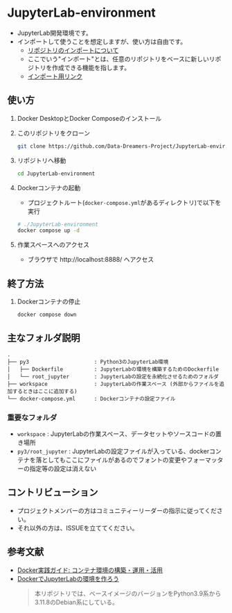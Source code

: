 # JupyterLab-environment

- JupyterLab開発環境です。
- インポートして使うことを想定しますが、使い方は自由です。
    - [リポジトリのインポートについて](https://docs.github.com/ja/migrations/importing-source-code/using-github-importer/importing-a-repository-with-github-importer)
    - ここでいう"インポート"とは、任意のリポジトリをベースに新しいリポジトリを作成できる機能を指します。
    - [インポート用リンク](https://github.com/new/import)
    

## 使い方

1. Docker DesktopとDocker Composeのインストール


1. このリポジトリをクローン
    ```bash
    git clone https://github.com/Data-Dreamers-Project/JupyterLab-environment.git
    ```

1. リポジトリへ移動
    ```bash
    cd JupyterLab-environment
    ```

1. Dockerコンテナの起動
   - プロジェクトルート(`docker-compose.yml`があるディレクトリ)で以下を実行
    ```bash
    # ./JupyterLab-environment
    docker compose up -d
    ```

1. 作業スペースへのアクセス
   - ブラウザで http://localhost:8888/ へアクセス

## 終了方法

1. Dockerコンテナの停止
    ```bash
    docker compose down
    ```


## 主なフォルダ説明
```
.
├── py3                     : Python3のJupyterLab環境
│   ├── Dockerfile          : JupyterLabの環境を構築するためのDockerfile
│   └── root_jupyter        : JupyterLabの設定を永続化させるためのフォルダ
├── workspace               : JupyterLabの作業スペース (外部からファイルを追加するときはここに追加する)
└── docker-compose.yml      : Dockerコンテナの設定ファイル
```

### 重要なフォルダ
- `workspace` : 
    JupyterLabの作業スペース、データセットやソースコードの置き場所
- `py3/root_jupyter` : 
    JupyterLabの設定ファイルが入っている、dockerコンテナを落としてもここにファイルがあるのでフォントの変更やフォーマッターの指定等の設定は消えない

## コントリビューション

- プロジェクトメンバーの方はコミュニティーリーダーの指示に従ってください。
- それ以外の方は、ISSUEを立ててください。

## 参考文献

- [Docker実践ガイド: コンテナ環境の構築・運用・活用](https://ndlsearch.ndl.go.jp/books/R100000002-I032642811)    
- [DockerでJupyterLabの環境を作ろう](https://www.idnet.co.jp/column/page_187.html)
    > 本リポジトリでは、ベースイメージのバージョンをPython3.9系から3.11.8のDebian系にしている。


